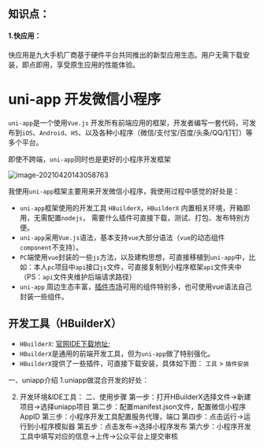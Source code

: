 ## 知识点：

#### 1.快应用：

快应用是九大手机厂商基于硬件平台共同推出的新型应用生态。用户无需下载安装，即点即用，享受原生应用的性能体验。

# uni-app 开发微信小程序

`uni-app`是一个使用`Vue.js` 开发所有前端应用的框架，开发者编写一套代码，可发布到`iOS`、`Android`、`H5`、以及各种小程序（微信/支付宝/百度/头条/QQ/钉钉）等多个平台。

即使不跨端，`uni-app`同时也是更好的小程序开发框架

![image-20210420143058763](C:\Users\luyunxiao\AppData\Roaming\Typora\typora-user-images\image-20210420143058763.png)

我使用`uni-app`框架主要用来开发微信小程序，我使用过程中感觉的好处是：

- `uni-app`框架使用的开发工具 `HBuilderX`，`HBuilderX` 内置相关环境，开箱即用，无需配置`nodejs`， 需要什么插件可直接下载，测试、打包、发布特别方便。
- `uni-app`采用`Vue.js`语法，基本支持`vue`大部分语法（`vue`的动态组件`component`不支持）。
- `PC`端使用`vue`封装的一些`js`方法，以及建构思想，可直接移植到`uni-app`中，比如：本人`pc`项目中`api`接口`js`文件，可直接复制到小程序框架`api`文件夹中（PS：`api`文件夹维护后端请求路径）
- `uni-app` 周边生态丰富，[插件市场](https://ext.dcloud.net.cn/)可用的组件特别多，也可使用vue语法自己封装一些组件。

## 开发工具（HBuilderX）

- `HBuilderX`: [官网IDE下载地址](https://www.dcloud.io/hbuilderx.html);
- `HBuilderX`是通用的前端开发工具，但为`uni-app`做了特别强化。
- `HBuilderX`提供了一些插件，可直接下载安装，具体如下图： `工具` > `插件安装`

一、uniapp介绍
1.uniapp做混合开发的好处：

2. 开发环境&IDE工具：
二、使用步骤
第一步：打开HBuilderX选择文件->新建项目->选择uniapp项目
第二步：配置manifest.json文件，配置微信小程序AppID
第三步：小程序开发工具配置服务代理，端口
第四步：点击运行->运行到小程序模拟器
第五步：点击发布->选择小程序发布
第六步：小程序开发工具中填写对应的信息->上传->公众平台上提交审核














